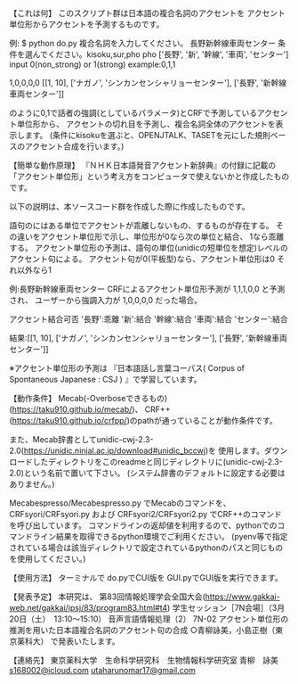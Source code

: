【これは何】
このスクリプト群は日本語の複合名詞のアクセントを
アクセント単位形からアクセントを予測するものです。

例:
$ python do.py
複合名詞を入力してください。
長野新幹線車両センター
条件を選んでください。kisoku,sur,pho
pho
['長野', '新', '幹線', '車両', 'センター']
input 0(non_strong) or 1(strong) example:0,1,1

1,0,0,0,0
[[1, 10], ['ナガノ', 'シンカンセンシャリョーセンター'], ['長野', '新幹線車両センター']]

のように0,1で話者の強調(としているパラメータ)とCRFで予測しているアクセント単位形から、
アクセントの切れ目を予測し、複合名詞全体のアクセントを表示します。
(条件にkisokuを選ぶと、OPENJTALK、TASETを元にした規則ベースのアクセント合成を行います。)

【簡単な動作原理】
『ＮＨＫ日本語発音アクセント新辞典』の付録に記載の
「アクセント単位形」という考え方をコンピュータで使えないかと作成したものです。

以下の説明は、本ソースコード群を作成した際に作成したものです。

語句のにはある単位でアクセントが乖離しないもの、するものが存在する。
その違いをアクセント単位形で示し、単位形が0なら次の単位と結合、
1なら乖離する。
アクセント単位形の予測は、語句の単位(unidicの短単位を想定)レベルのアクセント句による。
アクセント句が0(平板型)なら、アクセント単位形は0
それ以外なら1

例:長野新幹線車両センター
CRFによるアクセント単位形予測が
1,1,1,0,0
と予測され、
ユーザーから強調入力が
1,0,0,0,0
だった場合。

アクセント結合可否
'長野':乖離
'新':結合
'幹線':結合
'車両':結合
'センター':結合

結果:[[1, 10], ['ナガノ', 'シンカンセンシャリョーセンター'], ['長野', '新幹線車両センター']]

※アクセント単位形の予測は
『日本語話し言葉コーパス( Corpus of Spontaneous Japanese : CSJ ) 』で学習しています。

【動作条件】
Mecab(-Overboseできるもの)(https://taku910.github.io/mecab/)、
CRF++(https://taku910.github.io/crfpp/)のpathが通っていることが動作条件です。

また、Mecab辞書としてunidic-cwj-2.3-2.0(https://unidic.ninjal.ac.jp/download#unidic_bccwj)を
使用します。ダウンロードしたディレクトリをこのreadmeと同じディレクトリに(unidic-cwj-2.3-2.0)という名前で置いて下さい。
(システム辞書のデフォルトに設定する必要はありません。)

Mecabespresso/Mecabespresso.py でMecabのコマンドを、
CRFsyori/CRFsyori.py および CRFsyori2/CRFsyori2.py でCRF++のコマンドを呼び出しています。
コマンドラインの返却値を利用するので、pythonでのコマンドライン結果を取得できるpython環境でご利用ください。
(pyenv等で指定されている場合は該当ディレクトリで設定されているpythonのパスと同じものを使用してください。)

【使用方法】
ターミナルで
do.pyでCUI版を
GUI.pyでGUI版を実行できます。

【発表予定】
本研究は、
第83回情報処理学会全国大会(https://www.gakkai-web.net/gakkai/ipsj/83/program83.html#t4)
学生セッション［7N会場］（3月20日（土）　13:10〜15:10）
音声言語情報処理（2）
7N-02
アクセント単位形の推測を用いた日本語複合名詞のアクセント句の合成
○青柳詠美，小島正樹（東京薬科大）
で発表いたします。

【連絡先】
東京薬科大学　生命科学研究科　生物情報科学研究室
青柳　詠美
s168002@icloud.com
utaharunomar17@gmail.com
